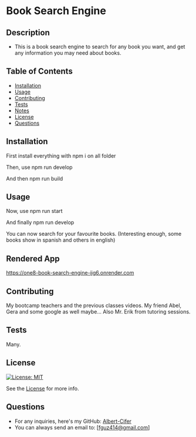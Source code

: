 # Book Search Engine

## Description
- This is a book search engine to search for any book you want, and get any information you may need about books.

## Table of Contents
- [Installation](#installation)
- [Usage](#usage)
- [Contributing](#contributing)
- [Tests](#tests)
- [Notes](#notes)
- [License](#license)
- [Questions](#questions)

## Installation
First install everything with npm i on all folder

Then, use npm run develop

And then npm run build

## Usage
Now, use npm run start

And finally npm run develop

You can now search for your favourite books. (Interesting enough, some books show in spanish and others in english)

## Rendered App
https://one8-book-search-engine-ijg6.onrender.com

## Contributing
My bootcamp teachers and the previous classes videos. My friend Abel, Gera and some google as well maybe... Also Mr. Erik from tutoring sessions.

## Tests
Many.

## License
[![License: MIT](https://img.shields.io/badge/License-MIT-yellow.svg)](https://opensource.org/licenses/MIT)

See the [License](./LICENSE) for more info.

## Questions
- For any inquiries, here's my GitHub: [Albert-Cifer](https://github.com/Albert-Cifer)  
- You can always send an email to: [fguz414@gmail.com]

